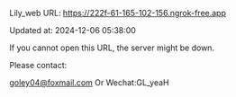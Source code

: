 Lily_web URL: https://222f-61-165-102-156.ngrok-free.app

Updated at: 2024-12-06 05:38:00

If you cannot open this URL, the server might be down.

Please contact: 

goley04@foxmail.com Or Wechat:GL_yeaH